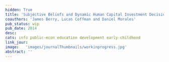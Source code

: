 ```yaml
---
hidden: True
title: 'Subjective Beliefs and Dynamic Human Capital Investment Decisions in Dominican Republic'
coauthors: 'James Berry, Lucas Coffman and Daniel Morales'
pub_status: wip
pub_date: 2014
desc:
cats: info public-econ education development early-childhood
link_jour:
image:   'images/journalThumbnails/workinprogress.jpg'
abstract: ''
---
```

